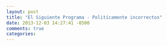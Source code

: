 ```yaml
---
layout: post
title: "El Siguiente Programa - Politícamente incorrectos"
date: 2013-12-03 14:27:41 -0500
comments: true
categories: 
---
```

